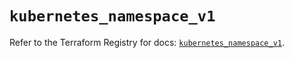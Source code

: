 # `kubernetes_namespace_v1`

Refer to the Terraform Registry for docs: [`kubernetes_namespace_v1`](https://registry.terraform.io/providers/hashicorp/kubernetes/2.27.0/docs/resources/namespace_v1).

